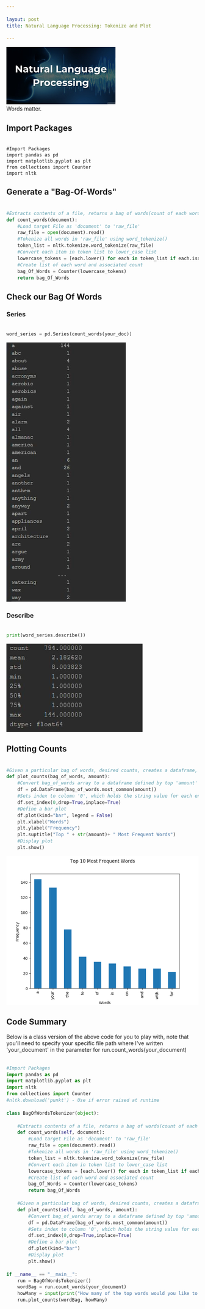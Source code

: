 ```yaml
---

layout: post
title: Natural Language Processing: Tokenize and Plot

---
```


<img src="/Images/NLP_Images/nlp_title.jpg" class="inline"/><br>
Words matter.

## Import Packages

```Python3

#Import Packages
import pandas as pd
import matplotlib.pyplot as plt
from collections import Counter
import nltk

```

## Generate a "Bag-Of-Words"

```Python

#Extracts contents of a file, returns a bag of words(count of each word)
def count_words(document):
    #Load target File as 'document' to 'raw_file'
    raw_file = open(document).read()
    #Tokenize all words in 'raw_file' using word_tokenize()
    token_list = nltk.tokenize.word_tokenize(raw_file)
    #Convert each item in token list to lower_case list
    lowercase_tokens = [each.lower() for each in token_list if each.isalpha()]
    #Create list of each word and associated count
    bag_Of_Words = Counter(lowercase_tokens)
    return bag_Of_Words

```

## Check our Bag Of Words

### Series

```python

word_series = pd.Series(count_words(your_doc))

```

<img src="/Images/NLP_Images/nlp_series.jpg" class="inline"/><br>


### Describe

```python

print(word_series.describe())

```

<img src="/Images/NLP_Images/nlp_desc.jpg" class="inline"/><br>

## Plotting Counts

```python

#Given a particular bag of words, desired counts, creates a dataframe, resets index, plots counts
def plot_counts(bag_of_words, amount):
    #Convert bag_of_words array to a dataframe defined by top 'amount' ex '10' for top 10 words in array
    df = pd.DataFrame(bag_of_words.most_common(amount))
    #Sets index to column '0', which holds the string value for each entry, col '1' contains the count
    df.set_index(0,drop=True,inplace=True)
    #Define a bar plot
    df.plot(kind="bar", legend = False)
    plt.xlabel("Words")
    plt.ylabel("Frequency")
    plt.suptitle("Top " + str(amount)+ " Most Frequent Words")
    #Display plot
    plt.show()

```

<img src="/Images/NLP_Images/nlp_top_ten.png" class="inline"/><br>

## Code Summary

Below is a class version of the above code for you to play with, note that you'll need to specify your specific file path where I've written 'your_document' in the parameter for run.count_words(your_document)


```python

#Import Packages
import pandas as pd
import matplotlib.pyplot as plt
import nltk
from collections import Counter
#nltk.download('punkt') - Use if error raised at runtime

class BagOfWordsTokenizer(object):

    #Extracts contents of a file, returns a bag of words(count of each word)
    def count_words(self, document):
        #Load target File as 'document' to 'raw_file'
        raw_file = open(document).read()
        #Tokenize all words in 'raw_file' using word_tokenize()
        token_list = nltk.tokenize.word_tokenize(raw_file)
        #Convert each item in token list to lower_case list
        lowercase_tokens = [each.lower() for each in token_list if each.isalpha()]
        #Create list of each word and associated count
        bag_Of_Words = Counter(lowercase_tokens)
        return bag_Of_Words

    #Given a particular bag of words, desired counts, creates a dataframe, resets index, plots counts
    def plot_counts(self, bag_of_words, amount):
        #Convert bag_of_words array to a dataframe defined by top 'amount' ex '10' for top 10 words in array
        df = pd.DataFrame(bag_of_words.most_common(amount))
        #Sets index to column '0', which holds the string value for each entry, col '1' contains the count
        df.set_index(0,drop=True,inplace=True)
        #Define a bar plot
        df.plot(kind="bar")
        #Display plot
        plt.show()

if __name__ == "__main__":
    run = BagOfWordsTokenizer()
    wordBag = run.count_words(your_document)
    howMany = input(print("How many of the top words would you like to be displayed?"))
    run.plot_counts(wordBag, howMany)
    
```
